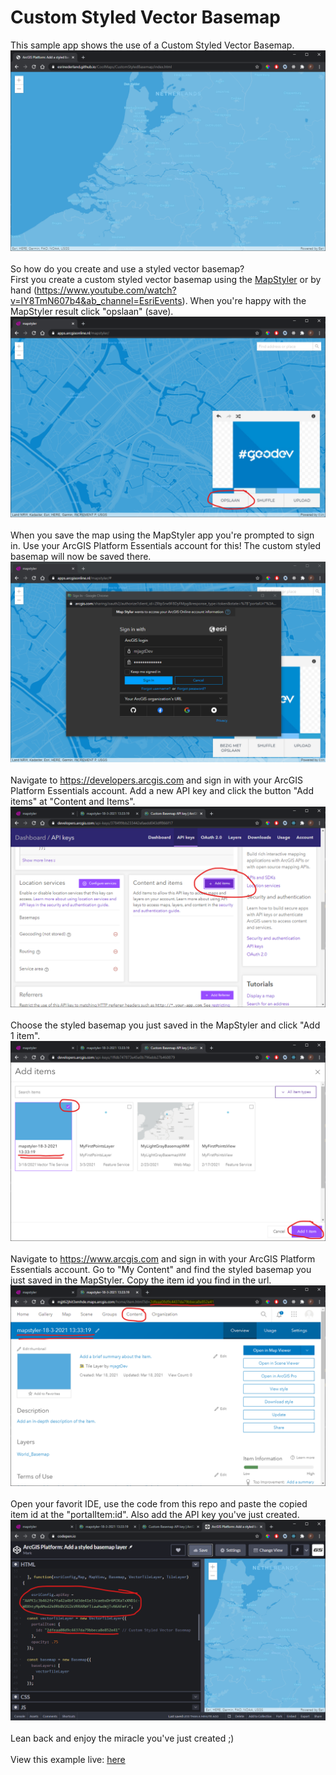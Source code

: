 # Custom Styled Vector Basemap

This sample app shows the use of a Custom Styled Vector Basemap.
![Custom Styled Vector Basemap app](../images/customstyledbasemap.png)
<br>
<br>
So how do you create and use a styled vector basemap?
<br>
First you create a custom styled vector basemap using the [MapStyler](https://apps.arcgisonline.nl/mapstyler/) or by hand (https://www.youtube.com/watch?v=IY8TmN607b4&ab_channel=EsriEvents). When you're happy with the MapStyler result click "opslaan" (save).
![Create a styled vector basemap using the MapStyler](images/save_map.png)
<br>
<br>
When you save the map using the MapStyler app you're prompted to sign in. Use your ArcGIS Platform Essentials account for this! The custom styled basemap will now be saved there.
![Sign in to save your styled basemap](images/signin_mapstyler.png)
<br>
<br>
Navigate to https://developers.arcgis.com and sign in with your ArcGIS Platform Essentials account. Add a new API key and click the button "Add items" at "Content and Items".
![Add the styled map to an API key](images/add_to_api_key.png)
<br>
<br>
Choose the styled basemap you just saved in the MapStyler and click "Add 1 item".
![Choose the styled vector basemap created using the MapStyler](images/add_to_api_key_detail.png)
<br>
<br>
Navigate to https://www.arcgis.com and sign in with your ArcGIS Platform Essentials account. Go to "My Content" and find the styled basemap you just saved in the MapStyler. Copy the item id you find in the url.
![Copy item id](images/item_in_organisation.png)
<br>
<br>
Open your favorit IDE, use the code from this repo and paste the copied item id at the "portalItem:id". Also add the API key you've just created.
![Copy item id](images/add_to_code.png)
<br>
<br>
Lean back and enjoy the miracle you've just created ;)
<br>
<br>
View this example live:
[here](https://esrinederland.github.io/CoolMaps/CustomStyledBasemap/index.html)
